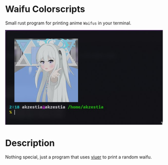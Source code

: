 # Waifu Colorscripts

Small rust program for printing anime `Waifus` in your terminal.

<img src="assets/Preview.jpg"/>

# Description

Nothing special, just a program that uses [viuer](https://docs.rs/viuer/latest/viuer/) to print a random waifu.
